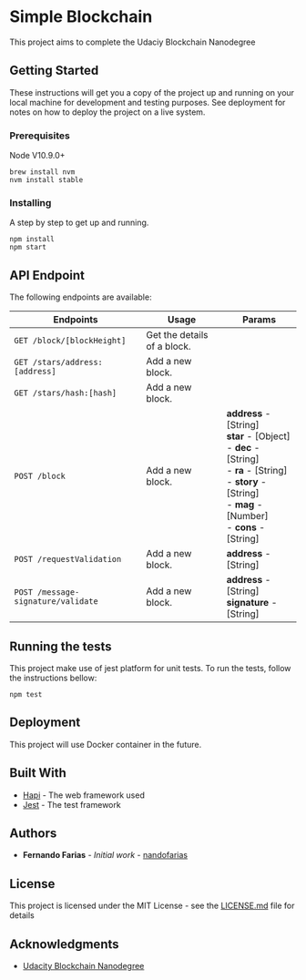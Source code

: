 # Simple Blockchain

This project aims to complete the Udaciy Blockchain Nanodegree

## Getting Started

These instructions will get you a copy of the project up and running on your local machine for development and testing purposes. See deployment for notes on how to deploy the project on a live system.

### Prerequisites

Node V10.9.0+

```
brew install nvm
nvm install stable
```

### Installing

A step by step to get up and running.

```
npm install
npm start
```

## API Endpoint

The following endpoints are available:

| Endpoints                          | Usage                       | Params                                                                                                                                                                              |
| ---------------------------------- | --------------------------- | ----------------------------------------------------------------------------------------------------------------------------------------------------------------------------------- |
| `GET /block/[blockHeight]`         | Get the details of a block. |                                                                                                                                                                                     |
| `GET /stars/address:[address]`     | Add a new block.            |                                                                                                                                                                                     |
| `GET /stars/hash:[hash]`           | Add a new block.            |                                                                                                                                                                                     |
| `POST /block`                      | Add a new block.            | **address** - [String] <br> **star** - [Object] <br> - **dec** - [String] <br> - **ra** - [String] <br> - **story** - [String] <br> - **mag** - [Number] <br> - **cons** - [String] |
| `POST /requestValidation`          | Add a new block.            | **address** - [String]                                                                                                                                                              |
| `POST /message-signature/validate` | Add a new block.            | **address** - [String] <br> **signature** - [String]                                                                                                                                |

## Running the tests

This project make use of jest platform for unit tests. To run the tests, follow the instructions bellow:

```
npm test
```

## Deployment

This project will use Docker container in the future.

## Built With

- [Hapi](https://hapijs.com) - The web framework used
- [Jest](https://jestjs.io) - The test framework

## Authors

- **Fernando Farias** - _Initial work_ - [nandofarias](https://github.com/nandofarias)

## License

This project is licensed under the MIT License - see the [LICENSE.md](LICENSE.md) file for details

## Acknowledgments

- [Udacity Blockchain Nanodegree](https://br.udacity.com/course/blockchain-developer-nanodegree--nd1309)
